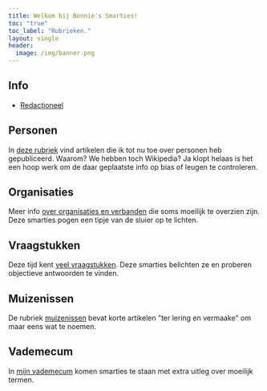 ```yaml
---
title: Welkom bij Bonnie's Smarties!
toc: "true"
toc_label: "Rubrieken."
layout: single
header:
  image: /img/banner.png
---
```

## Info

* [Redactioneel](Redactioneel.md)

## Personen

In [deze rubriek](personen) vind artikelen die ik tot nu toe over personen heb gepubliceerd. Waarom? We hebben toch Wikipedia? Ja klopt helaas is het een hoop werk om de daar geplaatste info op bias of leugen te controleren.

## Organisaties

Meer info [over organisaties en verbanden](organisaties) die soms moeilijk te overzien zijn. Deze smarties pogen een tipje van de sluier op te lichten.

## Vraagstukken

Deze tijd kent [veel vraagstukken](vraagstukken). Deze smarties belichten ze en proberen objectieve antwoorden te vinden.

## Muizenissen

De rubriek [muizenissen](muizenissen) bevat korte artikelen "ter lering en vermaake" om maar eens wat te noemen.


## Vademecum

In [mijn vademecum](vademecum) komen smarties te staan met extra uitleg over moeilijk termen.
